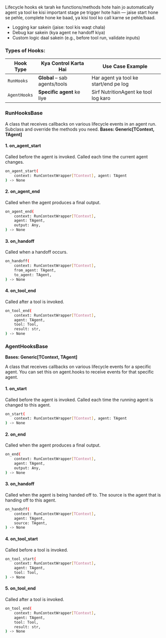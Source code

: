 
Lifecycle hooks ek tarah ke functions/methods hote hain jo automatically agent ya tool ke kisi important stage pe trigger hote hain — jaise start hone se pehle, complete hone ke baad, ya kisi tool ko call karne se pehle/baad.

* Logging kar sakein (jaise: tool kis waqt chala)
* Debug kar sakein (kya agent ne handoff kiya)
* Custom logic daal sakein (e.g., before tool run, validate inputs)


### Types of Hooks:
| Hook Type    | Kya Control Karta Hai         | Use Case Example                      |
| ------------ | ----------------------------- | ------------------------------------- |
| `RunHooks`   | **Global** – sab agents/tools | Har agent ya tool ke start/end pe log |
| `AgentHooks` | **Specific agent** ke liye    | Sirf NutritionAgent ke tool log karo  |


### RunHooksBase
A class that receives callbacks on various lifecycle events in an agent run. Subclass and override the methods you need.
**Bases: Generic[TContext, TAgent]**

#### 1. on_agent_start
Called before the agent is invoked. Called each time the current agent changes.

```bash
on_agent_start(
    context: RunContextWrapper[TContext], agent: TAgent
) -> None
```

#### 2. on_agent_end 
Called when the agent produces a final output.

```bash
on_agent_end(
    context: RunContextWrapper[TContext],
    agent: TAgent,
    output: Any,
) -> None
```

#### 3. on_handoff
Called when a handoff occurs.

```bash
on_handoff(
    context: RunContextWrapper[TContext],
    from_agent: TAgent,
    to_agent: TAgent,
) -> None
```

#### 4. on_tool_end
Called after a tool is invoked.

```bash
on_tool_end(
    context: RunContextWrapper[TContext],
    agent: TAgent,
    tool: Tool,
    result: str,
) -> None
```

### AgentHooksBase
**Bases: Generic[TContext, TAgent]**

A class that receives callbacks on various lifecycle events for a specific agent. You can set this on agent.hooks to receive events for that specific agent.

#### 1. on_start 
Called before the agent is invoked. Called each time the running agent is changed to this agent.

```bash
on_start(
    context: RunContextWrapper[TContext], agent: TAgent
) -> None
```

#### 2. on_end
Called when the agent produces a final output.

```bash
on_end(
    context: RunContextWrapper[TContext],
    agent: TAgent,
    output: Any,
) -> None
```

#### 3. on_handoff
Called when the agent is being handed off to. The source is the agent that is handing off to this agent.

```bash
on_handoff(
    context: RunContextWrapper[TContext],
    agent: TAgent,
    source: TAgent,
) -> None
```

#### 4. on_tool_start
Called before a tool is invoked.

```bash
on_tool_start(
    context: RunContextWrapper[TContext],
    agent: TAgent,
    tool: Tool,
) -> None
```

#### 5. on_tool_end 
Called after a tool is invoked.

```bash
on_tool_end(
    context: RunContextWrapper[TContext],
    agent: TAgent,
    tool: Tool,
    result: str,
) -> None
```

